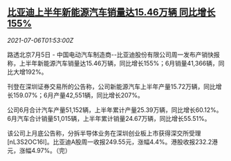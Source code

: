<!--1625536862000-->
[比亚迪上半年新能源汽车销量达15.46万辆 同比增长155%](https://cn.reuters.com/article/byd-new-energy-car-0705-mon-idCNKCS2EC04Y)
------

<div><i>2021-07-06T01:53:00Z</i></div><p>路透北京7月5日 - 中国电动汽车制造商--比亚迪股份有限公司周一发布产销快报称，上半年新能源汽车销量达15.46万辆，同比增长155%；6月销量41,366辆，同比大增192%。</p><p>刊登在深圳证券交易所的公告称，公司新能源汽车上半年产量15.72万辆，同比增长159.07%；6月产量42,551辆，同比增长207%。</p><p>公司6月合计汽车产量51,152辆，上半年累计产量25.39万辆，同比增长60.12%。6月汽车合计销量51,015辆，上半年累计销量24.67万辆，同比增长55.51%。</p><p>该公司上月底公告称，分拆半导体业务在深圳创业板上市获得深交所受理[nL3S2OC16I]。比亚迪A股周一收报249.55元，涨幅4.4%。港股收报232.2港元，涨幅4.97%。（完）</p>
